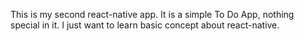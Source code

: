 This is my second react-native app.
It is a simple To Do App, nothing special in it.
I just want to learn basic concept about react-native.
